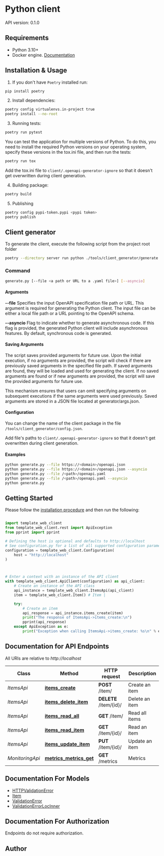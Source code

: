 # Python client
API version: 0.1.0

## Requirements

- Python 3.10+
- Docker engine. [Documentation](https://docs.docker.com/engine/install/)

## Installation & Usage

1. If you don't have `Poetry` installed run:

```bash
pip install poetry
```

2. Install dependencies:

```bash
poetry config virtualenvs.in-project true
poetry install --no-root
```

3. Running tests:

```bash
poetry run pytest
```

You can test the application for multiple versions of Python. To do this, you need to install the required Python versions on your operating system, specify these versions in the tox.ini file, and then run the tests:
```bash
poetry run tox
```
Add the tox.ini file to `client/.openapi-generator-ignore` so that it doesn't get overwritten during client generation.

4. Building package:

```bash
poetry build
```

5. Publishing
```bash
poetry config pypi-token.pypi <pypi token>
poetry publish
```

## Client generator
To generate the client, execute the following script from the project root folder
```bash
poetry --directory server run python ./tools/client_generator/generate.py --file ./api/openapi.yaml
```

### Command
```bash
generate.py [--file <a path or URL to a .yaml file>] [--asyncio]
```

#### Arguments
**--file**
Specifies the input OpenAPI specification file path or URL. This argument is required for generating the Python client. The input file can be either a local file path or a URL pointing to the OpenAPI schema.

**--asyncio**
Flag to indicate whether to generate asynchronous code. If this flag is provided, the generated Python client will include asynchronous features. By default, synchronous code is generated.

#### Saving Arguments

The script saves provided arguments for future use. Upon the initial execution, if no arguments are provided, the script will check if there are previously saved arguments in the specified file path. If saved arguments are found, they will be loaded and used for generating the client. If no saved arguments are found or if new arguments are provided, the script will save the provided arguments for future use.

This mechanism ensures that users can omit specifying arguments on subsequent executions if the same arguments were used previously. Saved arguments are stored in a JSON file located at generator/args.json.

#### Configuration
You can change the name of the client package in the file `/tools/client_generator/config.json`.

Add file's paths to `client/.openapi-generator-ignore` so that it doesn't get overwritten during client generation.

#### Examples

```bash
python generate.py --file https://<domain>/openapi.json
python generate.py --file https://<domain>/openapi.json --asyncio
python generate.py --file /<path>/openapi.yaml
python generate.py --file /<path>/openapi.yaml --asyncio
python generate.py
```

## Getting Started

Please follow the [installation procedure](#installation--usage) and then run the following:

```python

import template_web_client
from template_web_client.rest import ApiException
from pprint import pprint

# Defining the host is optional and defaults to http://localhost
# See configuration.py for a list of all supported configuration parameters.
configuration = template_web_client.Configuration(
    host = "http://localhost"
)



# Enter a context with an instance of the API client
with template_web_client.ApiClient(configuration) as api_client:
    # Create an instance of the API class
    api_instance = template_web_client.ItemsApi(api_client)
    item = template_web_client.Item() # Item | 

    try:
        # Create an item
        api_response = api_instance.items_create(item)
        print("The response of ItemsApi->items_create:\n")
        pprint(api_response)
    except ApiException as e:
        print("Exception when calling ItemsApi->items_create: %s\n" % e)

```

## Documentation for API Endpoints

All URIs are relative to *http://localhost*

Class | Method | HTTP request | Description
------------ | ------------- | ------------- | -------------
*ItemsApi* | [**items_create**](docs/ItemsApi.md#items_create) | **POST** /item/ | Create an item
*ItemsApi* | [**items_delete_item**](docs/ItemsApi.md#items_delete_item) | **DELETE** /item/{id}/ | Delete an item
*ItemsApi* | [**items_read_all**](docs/ItemsApi.md#items_read_all) | **GET** /item/ | Read all items
*ItemsApi* | [**items_read_item**](docs/ItemsApi.md#items_read_item) | **GET** /item/{id}/ | Read an item
*ItemsApi* | [**items_update_item**](docs/ItemsApi.md#items_update_item) | **PUT** /item/{id}/ | Update an item
*MonitoringApi* | [**metrics_metrics_get**](docs/MonitoringApi.md#metrics_metrics_get) | **GET** /metrics | Metrics


## Documentation For Models

 - [HTTPValidationError](docs/HTTPValidationError.md)
 - [Item](docs/Item.md)
 - [ValidationError](docs/ValidationError.md)
 - [ValidationErrorLocInner](docs/ValidationErrorLocInner.md)


<a id="documentation-for-authorization"></a>
## Documentation For Authorization

Endpoints do not require authorization.


## Author




